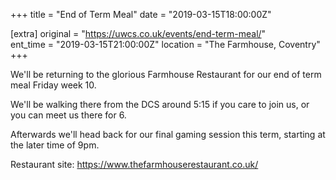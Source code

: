 +++
title = "End of Term Meal"
date = "2019-03-15T18:00:00Z"

[extra]
original = "https://uwcs.co.uk/events/end-term-meal/"    
ent_time = "2019-03-15T21:00:00Z"
location = "The Farmhouse, Coventry"
+++

We'll be returning to the glorious Farmhouse Restaurant for our end of term meal Friday week 10.  
  
We'll be walking there from the DCS around 5:15 if you care to join us, or you can meet us there for 6.  
  
Afterwards we'll head back for our final gaming session this term, starting at the later time of 9pm.  
  

Restaurant site: <https://www.thefarmhouserestaurant.co.uk/>

